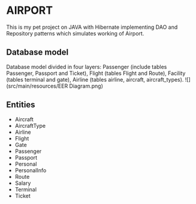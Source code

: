 # AIRPORT

This is my pet project on JAVA with Hibernate implementing DAO and Repository patterns which simulates working of
Airport.

## Database model

Database model divided in four layers: Passenger (include tables Passenger, Passport and Ticket), Flight (tables Flight
and Route), Facility (tables terminal and gate), Airline (tables airline, aircraft, aircraft_types).
![](src/main/resources/EER Diagram.png)

## Entities

- Aircraft
- AircraftType
- Airline
- Flight
- Gate
- Passenger
- Passport
- Personal
- PersonalInfo
- Route
- Salary
- Terminal
- Ticket
